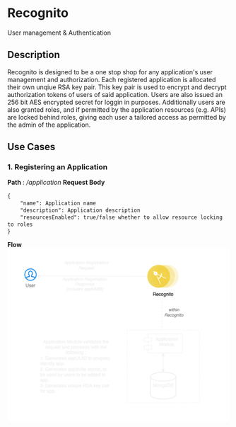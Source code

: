 # Recognito
 User management & Authentication

 ## Description
 Recognito is designed to be a one stop shop for any application's user management and authorization. Each registered application is allocated their own unqiue RSA key pair. This key pair is used to encrypt and decrypt authorization tokens of users of said application. Users are also issued an 256 bit AES encrypted secret for loggin in purposes.
 Additionally users are also granted roles, and if permitted by the application resources (e.g. APIs) are locked behind roles, giving each user a tailored access as permitted by the admin of the application.

 ## Use Cases
 ### 1. Registering an Application

**Path** : */application*
**Request Body**
```
{
    "name": Application name
    "description": Application description
    "resourcesEnabled": true/false whether to allow resource locking to roles
}
```

**Flow**
![Alt text](https://github.com/vrex3/Recognito/blob/master/Architecture/Upsert_Application.drawio.png)

